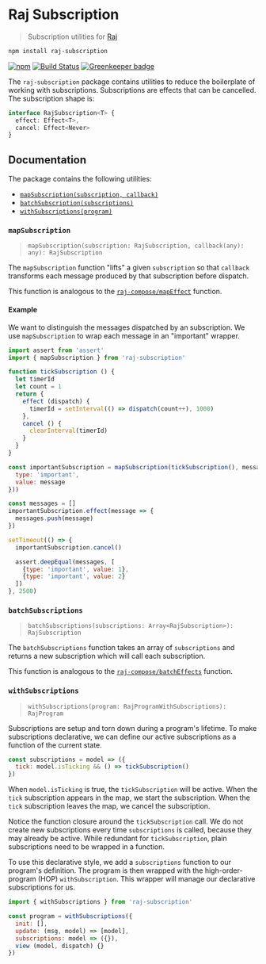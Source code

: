# Raj Subscription
> Subscription utilities for [Raj](https://github.com/andrejewski/raj)

```sh
npm install raj-subscription
```

[![npm](https://img.shields.io/npm/v/raj-subscription.svg)](https://www.npmjs.com/package/raj-subscription)
[![Build Status](https://travis-ci.org/andrejewski/raj-subscription.svg?branch=master)](https://travis-ci.org/andrejewski/raj-subscription)
[![Greenkeeper badge](https://badges.greenkeeper.io/andrejewski/raj-subscription.svg)](https://greenkeeper.io/)

The `raj-subscription` package contains utilities to reduce the boilerplate of
working with subscriptions. Subscriptions are effects that can be cancelled.
The subscription shape is:

```ts
interface RajSubscription<T> {
  effect: Effect<T>,
  cancel: Effect<Never>
}
```

## Documentation
The package contains the following utilities:

- [`mapSubscription(subscription, callback)`](#mapsubscription)
- [`batchSubscription(subscriptions)`](#batchsubscriptions)
- [`withSubscriptions(program)`](#withsubscriptions)

### `mapSubscription`

> `mapSubscription(subscription: RajSubscription, callback(any): any): RajSubscription`

The `mapSubscription` function "lifts" a given `subscription` so that `callback` transforms
  each message produced by that subscription before dispatch.

This function is analogous to the [`raj-compose/mapEffect`](https://github.com/andrejewski/raj-compose/blob/master/README.md#mapeffecteffect-function-callbackany-any-function) function.

#### Example
We want to distinguish the messages dispatched by an subscription.
We use `mapSubscription` to wrap each message in an "important" wrapper.

```js
import assert from 'assert'
import { mapSubscription } from 'raj-subscription'

function tickSubscription () {
  let timerId
  let count = 1
  return {
    effect (dispatch) {
      timerId = setInterval(() => dispatch(count++), 1000)
    },
    cancel () {
      clearInterval(timerId)
    }
  }
}

const importantSubscription = mapSubscription(tickSubscription(), message => ({
  type: 'important',
  value: message
}))

const messages = []
importantSubscription.effect(message => {
  messages.push(message)
})

setTimeout(() => {
  importantSubscription.cancel()

  assert.deepEqual(messages, [
    {type: 'important', value: 1},
    {type: 'important', value: 2}
  ])
}, 2500)
```

### `batchSubscriptions`

> `batchSubscriptions(subscriptions: Array<RajSubscription>): RajSubscription`

The `batchSubscriptions` function takes an array of `subscriptions` and returns a new
  subscription which will call each subscription.

This function is analogous to the [`raj-compose/batchEffects`](https://github.com/andrejewski/raj-compose/blob/master/README.md#batcheffectseffects-arrayfunction-function) function.

### `withSubscriptions`

> `withSubscriptions(program: RajProgramWithSubscriptions): RajProgram`

Subscriptions are setup and torn down during a program's lifetime.
To make subscriptions declarative, we can define our active subscriptions as a function of the current state.

```js
const subscriptions = model => ({
  tick: model.isTicking && () => tickSubscription()
})
```

When `model.isTicking` is true, the `tickSubscription` will be active.
When the `tick` subscription appears in the map, we start the subscription.
When the `tick` subscription leaves the map, we cancel the subscription.

Notice the function closure around the `tickSubscription` call.
We do not create new subscriptions every time `subscriptions` is called, because they may already be active.
While redundant for `tickSubscription`, plain subscriptions need to be wrapped in a function.

To use this declarative style, we add a `subscriptions` function to our program's definition.
The program is then wrapped with the high-order-program (HOP) `withSubscription`. 
This wrapper will manage our declarative subscriptions for us.

```js
import { withSubscriptions } from 'raj-subscription'

const program = withSubscriptions({
  init: [],
  update: (msg, model) => [model],
  subscriptions: model => ({}),
  view (model, dispatch) {}
})
```
